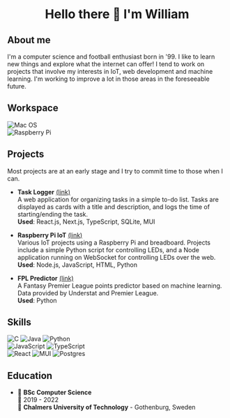 <h1 
    align='center'
> Hello there 👋 I'm William 
</h1>

## About me

I'm a computer science and football enthusiast born in '99. I like to learn new things and explore what the internet can offer! I tend to work on projects that involve my interests in IoT, web development and machine learning. I'm working to improve a lot in those areas in the foreseeable future.

## Workspace

![Mac OS]  
![Raspberry Pi]  

## Projects
Most projects are at an early stage and I try to commit time to those when I can.

- **Task Logger** [(link)](https://github.com/wilhus/task-logger)\
A web application for organizing tasks in a simple to-do list. Tasks are displayed as cards with a title and description, and logs the time of starting/ending the task.\
**Used**: React.js, Next.js, TypeScript, SQLite, MUI

- **Raspberry Pi IoT** [(link)](https://github.com/wilhus/rp-iot)\
Various IoT projects using a Raspberry Pi and breadboard. Projects include a simple Python script for controlling LEDs, and a Node application running on WebSocket for controlling LEDs over the web.\
**Used**: Node.js, JavaScript, HTML, Python

- **FPL Predictor** [(link)](https://github.com/wilhus/fpl-predictor)\
A Fantasy Premier League points predictor based on machine learning. Data provided by Understat and Premier League.\
**Used**: Python

## Skills

![C]
![Java]
![Python]  
![JavaScript]
![TypeScript]  
![React]
![MUI]
![Postgres]


## Education

- 📖 **BSc Computer Science**\
📆 2019 - 2022\
📍 **Chalmers University of Technology** - Gothenburg, Sweden

[Postgres]:https://img.shields.io/badge/postgres-%23316192.svg?style=for-the-badge&logo=postgresql&logoColor=white
[MUI]:https://img.shields.io/badge/MUI-%230081CB.svg?style=for-the-badge&logo=mui&logoColor=white
[React]:https://img.shields.io/badge/react-%2320232a.svg?style=for-the-badge&logo=react&logoColor=%2361DAFB
[C]:https://img.shields.io/badge/c-%2300599C.svg?style=for-the-badge&logo=c&logoColor=white
[Java]:https://img.shields.io/badge/java-%23ED8B00.svg?style=for-the-badge&logo=java&logoColor=white
[JavaScript]:https://img.shields.io/badge/javascript-%23323330.svg?style=for-the-badge&logo=javascript&logoColor=%23F7DF1E
[TypeScript]:https://img.shields.io/badge/typescript-%23007ACC.svg?style=for-the-badge&logo=typescript&logoColor=white
[Python]:https://img.shields.io/badge/python-3670A0?style=for-the-badge&logo=python&logoColor=ffdd54
[Raspberry Pi]:https://img.shields.io/badge/-RaspberryPi-C51A4A?style=for-the-badge&logo=Raspberry-Pi
[Mac OS]:https://img.shields.io/badge/mac%20os-000000?style=for-the-badge&logo=macos&logoColor=F0F0F0